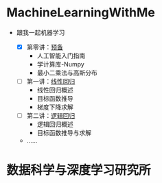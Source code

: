 # MachineLearningWithMe



- 跟我一起机器学习<br>
    
    - [x] 第零讲：[预备](./Lecture_00)
        - 人工智能入门指南
        - 学计算库-Numpy
        - 最小二乘法与高斯分布
    - [ ] 第一讲：[线性回归](./Lecture_01)
        - 线性回归概述
        - 目标函数推导
        - 梯度下降求解
    - [ ] 第二讲：[逻辑回归](./Lecture_02)
        - 逻辑回归概述
        - 目标函数推导与求解
    - ……

   
   
# 数据科学与深度学习研究所<br>
